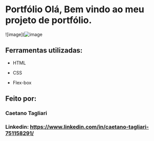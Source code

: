 # Portfólio Olá, Bem vindo ao meu projeto de portfólio.

![image](![image](https://github.com/user-attachments/assets/76df53af-01ef-4f19-af8d-f93dbf8af2ac)


## Ferramentas utilizadas:

* HTML

* CSS

* Flex-box

## Feito por:

### Caetano Tagliari

### Linkedin: https://www.linkedin.com/in/caetano-tagliari-751158291/
